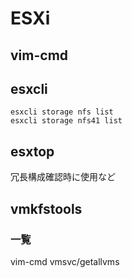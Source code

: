 # ESXi
## vim-cmd
## esxcli
```
esxcli storage nfs list
esxcli storage nfs41 list
```
## esxtop
冗長構成確認時に使用など
## vmkfstools
### 一覧
vim-cmd vmsvc/getallvms
